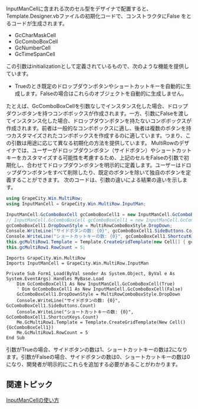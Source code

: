 InputManCellに含まれる次のセル型をデザイナで配置すると、Template.Designer.vbファイルの初期化コードで、コンストラクタにFalse をとるコードが生成されます。

* GcCharMaskCell
* GcComboBoxCell
* GcNumberCell
* GcTimeSpanCell

この引数はinitializationとして定義されているもので、次のような機能を提供しています。

* Trueのとき既定のドロップダウンボタンやショートカットキーを自動的に生成します。Falseの場合はこれらのオブジェクトを自動的に生成しません。

たとえば、GcComboBoxCellを引数なしでインスタンス化した場合、ドロップダウンボタンを持つコンボボックスが作成されます。一方、引数にFalseを渡してインスタンス化した場合、ドロップダウンボタンを持たないコンボボックスが作成されます。前者は一般的なコンボボックスに適し、後者は複数のボタンを持つカスタマイズされたコンボボックスを作成するのに適しています。つまり、この引数は用途に応じて異なる初期化の方法を提供しています。
MultiRowのデザイナでは、ユーザーがドロップダウンボタン（サイドボタン）やショートカットキーをカスタマイズする可能性を考慮するため、上記のセルをFalseの引数で初期化し、合わせてドロップダウンボタンを明示的に定義します。ユーザーはドロップダウンボタンをすべて削除したり、既定のボタンを除いて独自のボタンを定義することができます。
次のコードは、引数の違いによる結果の違いを示します。

```csharp
using GrapeCity.Win.MultiRow;
using InputManCell = GrapeCity.Win.MultiRow.InputMan;

InputManCell.GcComboBoxCell gcComboBoxCell1 = new InputManCell.GcComboBoxCell(true);
// InputManCell.GcComboBoxCell gcComboBoxCell1 = new InputManCell.GcComboBoxCell(false);
gcComboBoxCell1.DropDownStyle = MultiRowComboBoxStyle.DropDown;
Console.WriteLine("サイドボタンの数: {0}", gcComboBoxCell1.SideButtons.Count);
Console.WriteLine("ショートカットキーの数: {0}", gcComboBoxCell1.ShortcutKeys.Count);
this.gcMultiRow1.Template = Template.CreateGridTemplate(new Cell[] { gcComboBoxCell1 });
this.gcMultiRow1.RowCount = 5;
```

```vbnet
Imports GrapeCity.Win.MultiRow
Imports InputManCell = GrapeCity.Win.MultiRow.InputMan

Private Sub Form1_Load(ByVal sender As System.Object, ByVal e As System.EventArgs) Handles MyBase.Load
    Dim GcComboBoxCell1 As New InputManCell.GcComboBoxCell(True)
    ' Dim GcComboBoxCell1 As New InputManCell.GcComboBoxCell(False)
    GcComboBoxCell1.DropDownStyle = MultiRowComboBoxStyle.DropDown
    Console.WriteLine("サイドボタンの数: {0}", GcComboBoxCell1.SideButtons.Count)
    Console.WriteLine("ショートカットキーの数: {0}", GcComboBoxCell1.ShortcutKeys.Count)
    Me.GcMultiRow1.Template = Template.CreateGridTemplate(New Cell() {GcComboBoxCell1})
    Me.GcMultiRow1.RowCount = 5
End Sub
```

引数がTrueの場合、サイドボタンの数は1、ショートカットキーの数は2になります。引数がFalseの場合、サイドボタンの数は0、ショートカットキーの数は0になり、開発者が明示的にこれらを追加する必要があることがわかります。

## 関連トピック

[InputManCellの使い方](gcdocsite__documentlink?toc-item-id=71edf1f4-ff7c-4615-b910-c00736a3b592)